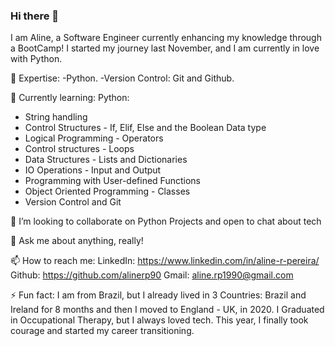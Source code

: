 ### Hi there 👋

I am Aline, a Software Engineer currently enhancing my knowledge through a BootCamp! I started my journey last November, and I am currently in love with Python.

🔭 Expertise:
-Python.
-Version Control: Git and Github.

🌱 Currently learning:
Python:
- String handling
- Control Structures - If, Elif, Else and the Boolean Data type
- Logical Programming - Operators
- Control structures - Loops
- Data Structures - Lists and Dictionaries
- IO Operations - Input and Output
- Programming with User-defined Functions
- Object Oriented Programming - Classes
- Version Control and Git

👯 I’m looking to collaborate on Python Projects and open to chat about tech

💬 Ask me about anything, really!

📫 How to reach me: 
LinkedIn: https://www.linkedin.com/in/aline-r-pereira/
Github: https://github.com/alinerp90
Gmail: aline.rp1990@gmail.com

⚡ Fun fact: 
I am from Brazil, but I already lived in 3 Countries: Brazil and Ireland for 8 months and then I moved to England - UK, in 2020.
I Graduated in Occupational Therapy, but I always loved tech. This year, I finally took courage and started my career transitioning.
